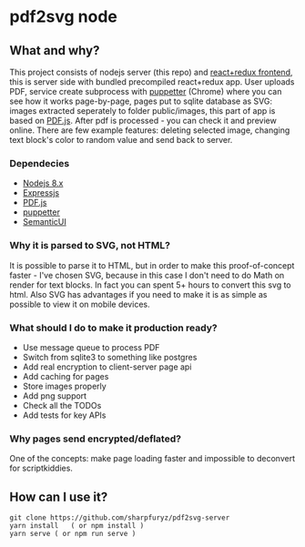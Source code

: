 # pdf2svg node
## What and why?
This project consists of nodejs server (this repo) and [react+redux frontend](https://github.com/sharpfuryz/pdf2svg-server), this is server side with bundled precompiled react+redux app. User uploads PDF, service create subprocess with [puppetter](https://github.com/GoogleChrome/puppeteer)  (Chrome) where you can see how it works page-by-page, pages put to sqlite database as SVG: images extracted seperately to folder public/images, this part of app is based on [PDF.js](https://mozilla.github.io/pdf.js/). After pdf is processed - you can check it and preview online. There are few example features: deleting selected image, changing text block's color to random value and send back to server.
### Dependecies
- [Nodejs 8.x](https://nodejs.org/en/)
- [Expressjs](http://expressjs.com/ru/)
- [PDF.js](https://mozilla.github.io/pdf.js/)
- [puppetter](https://github.com/GoogleChrome/puppeteer)
- [SemanticUI](https://semantic-ui.com/)
### Why it is parsed to SVG, not HTML?
It is possible to parse it to HTML, but in order to make this proof-of-concept faster - I've chosen SVG, because in this case I don't need to do Math on render for text blocks. In fact you can spent 5+ hours to convert this svg to html. Also SVG has advantages if you need to make it is as simple as possible to view it on mobile devices.
### What should I do to make it production ready?
- Use message queue to process PDF
- Switch from sqlite3 to something like postgres
- Add real encryption to client-server page api
- Add caching for pages
- Store images properly
- Add png support
- Check all the TODOs
- Add tests for key APIs
### Why pages send encrypted/deflated? 
One of the concepts: make page loading faster and impossible to deconvert for scriptkiddies.
## How can I use it?
```
git clone https://github.com/sharpfuryz/pdf2svg-server
yarn install   ( or npm install )
yarn serve ( or npm run serve )
```
